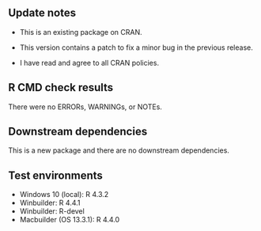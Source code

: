 ## Update notes
* This is an existing package on CRAN.  
* This version contains a patch to fix a minor bug in the previous release.

* I have read and agree to all CRAN policies.

## R CMD check results
There were no ERRORs, WARNINGs, or NOTEs.

## Downstream dependencies
This is a new package and there are no downstream dependencies.

## Test environments
* Windows 10 (local): R 4.3.2
* Winbuilder: R 4.4.1
* Winbuilder: R-devel
* Macbuilder (OS 13.3.1): R 4.4.0
